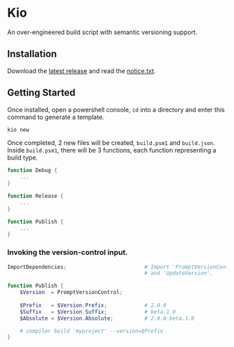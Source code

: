 # Kio
An over-engineered build script with semantic versioning support.

## Installation
Download the [latest release](https://github.com/imdying/kio/releases/latest/download/bs_installer.exe) and read the [notice.txt](https://raw.githubusercontent.com/imdying/kio/main/src/etc/notice.txt).

## Getting Started
Once installed, open a powershell console, `cd` into a directory and enter this command to generate a template.

```powershell
kio new
```

Once completed, 2 new files will be created, `build.psm1` and `build.json`. Inside `build.psm1`, there will be 3 functions, each function representing a build type.

```powershell
function Debug {
    ...
}

function Release {
    ...
}

function Publish {
    ...
}
```

### Invoking the version-control input.

```powershell
ImportDependencies;                         # Import 'PromptVersionControl', 'GetVersion'
                                            # and 'UpdateVersion'.

function Publish {
    $Version  = PromptVersionControl;
    
    $Prefix   = $Version.Prefix;            # 2.0.0
    $Suffix   = $Version.Suffix;            # beta.1.0
    $Absolute = $Version.Absolute;          # 2.0.0-beta.1.0

    # compiler build 'myproject' --version=$Prefix
}
```
